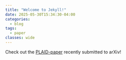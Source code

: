```yaml
---
title: "Welcome to Jekyll!"
date: 2025-05-30T15:34:30-04:00
categories:
  - blog
tags:
  - paper
classes: wide
---
```


Check out the [PLAID-paper] recently submitted to arXiv!

[PLAID-paper]: https://arxiv.org/abs/2505.02974
